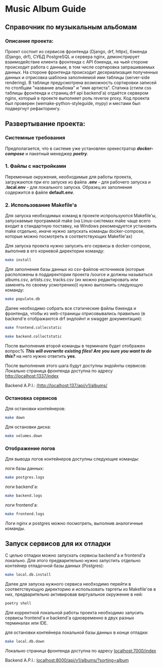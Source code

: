 # Music Album Guide
## Справочник по музыкальным альбомам

### Описание проекта:
Проект состоит из сервисов фронтенда (Django, drf, httpx), бэкенда (Django, drf), СУБД PostgreSQL и сервера nginx, демонстрирует взаимодействие клиента фронтенда с API бэкенда, на чьей стороне происходит работа с данным, в том числе сортировка запрашиваемых данных.
На стороне фронтенда происходит десериализация полученных данных и отрисовка шаблона заполняемой ими таблицы (server-side rendering). В таблице предусмотрена возможность сортировки записей по столбцам "название альбома" и "имя артиста".
Cтатика (стили css таблицы фронтенда и страниц drf api backend'а) отдаётся сервером nginx, который в проекте выполняет роль reverse proxy.
Код проекта был проверен (wemake-python-styleguide, mypy) и местами был подвергнут рефакторингу.

## Развертывание проекта:
### Системные требования
Предполагается, что в системе уже установлен орекестратор ***docker-compose*** и пакетный менеджер ***poetry***.
### 1. Файлы с настройками
Переменные окружения, необходимые для работы проекта,
загружаются при его запуске из файла
****.env**** - для рабочего запуска
и ****.local.env**** - для локального запуска.
Образец их заполнения содержится в файле ****default.env****.
### 2. Использование Makefile'a
Для запуска необходимых команд в проекте испрользуются Makefile'ы, запускаемые программой make (на Linux-системах make чаще всего входит в стандартную поставку, на Windows рекомендуется установить make отдельно, иначе нужно запускать команды docker-compose, которые можно посмотреть в соответствующих Makefile'ах)

Для запуска проекта нужно запусить его сервисы в docker-compose, выполнив в его корневой директории команду:
```bash
make install
```
Для заполнения базы данных из csv-файлов-источников (которые расположены в поддиректории проекта /source и должны называться albums.csv, artists.csv, tracks.csv (их можно редактировать или заменять по своему усмотрению)) нужно выполнить следующую команду:
```bash
make populate.db
```
Далее необходимо собрать все статические файлы бэкенда и фронтенда, чтобы из web-страницы отрисовывались 
правильно (в backend'е отображаются drf эндпойнт и swagger документация):
```bash
make frontend.collecstatic
```
```bash
make backend.collectstatic
```
После выполнения второй команды в терминале будет отображен вопрос%
***This will overwrite existing files!
Are you sure you want to do this?***
на него нужно ответить **yes**.

После выполнения этого шага будут доступны эндойнты сервисов:
Локально страница фронтенда доступна по адресу
[http://localhost:1337/index](http://localhost:1337/index)

Backend A.P.I.: [(http://localhost:137/api/v1/albums/](http://localhost:137/api/v1/albums/)

### Остановка сервисов
Для остановки контейнеров:
```bash
make down
```
Для остановки диска:
```bash
make volumes.down
```
### Отображение логов
Для вывода логов контейнеров доступны следующие команды:

логи базы данных:
```bash
make postgres.logs
```
логи backend'а:
```bash
make backend.logs
```
логи frontend'a:
```bash
make frontend.logs
```
Логи nginx и postgres можно посмотреть, выполнив аналогичные команды.
## Запуск сервисов для их отладки
С целью отладки можно запускать сервисы backend'а и frontend'а локально.
Для этого предварительно нужно запустить отдельно контейнер отладочной базы данных (Postgres):
```bash
make local.db.install
```

Далее для запуска нужного сервиса необходимо перейти в соответствующую директорию и использовать таргеты из Makefile'ов в них,
предварительно активировав виртуальное окружение в ней:
```bash
poetry shell
```
Для корректной локальной работы проекта необходимо запусить сервисы frontend'а и backend'а одновременно в двух разных терминалах или IDE.

для остановки контейнера локальной базы данных в конце отладки:
```bash
make local.db.down
```

Локально страница фронтенда доступна по адресу
[localhost:7000/index](http://localhost:7000/index)

Backend A.P.I.: [localhost:8000/api/v1/albums/?sorting=album](http://localhost:8000/api/v1/albums/?sorting=album)
